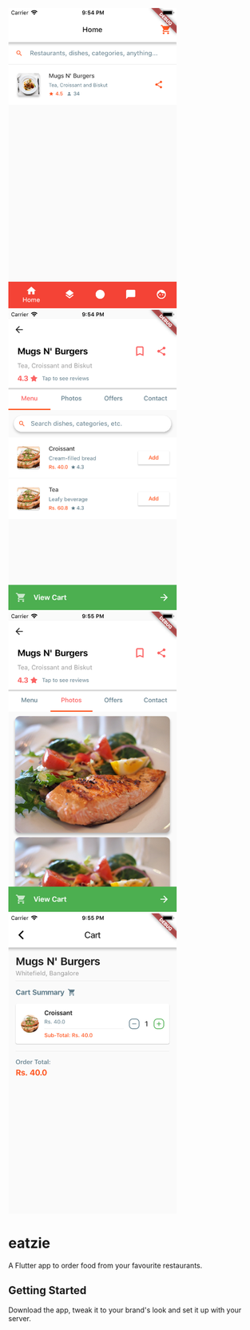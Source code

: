 <img src="https://github.com/krishnakeshan/eatzie/blob/master/screenshots/Simulator%20Screen%20Shot%20-%20iPhone%208%20-%202019-06-08%20at%2021.54.48.png" height="600" /> <img src="https://github.com/krishnakeshan/eatzie/blob/master/screenshots/Simulator%20Screen%20Shot%20-%20iPhone%208%20-%202019-06-08%20at%2021.54.55.png" height="600" /> <img src="https://github.com/krishnakeshan/eatzie/blob/master/screenshots/Simulator%20Screen%20Shot%20-%20iPhone%208%20-%202019-06-08%20at%2021.55.02.png" height="600"/> <img src="https://github.com/krishnakeshan/eatzie/blob/master/screenshots/Simulator%20Screen%20Shot%20-%20iPhone%208%20-%202019-06-08%20at%2021.55.16.png" height="600"/>

# eatzie

A Flutter app to order food from your favourite restaurants.

## Getting Started

Download the app, tweak it to your brand's look and set it up with your server.

